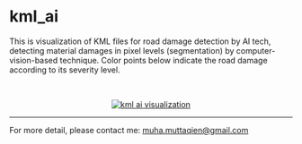 # kml_ai
This is visualization of KML files for road damage detection by AI tech, detecting material damages in pixel levels (segmentation) by computer-vision-based technique. Color points below indicate the road damage according to its severity level.

<br>

<p align="center">
  <a href="https://muhamuttaqien.github.io/kml_ai/display_kml.html" target="_blank">
    <img src="https://muhamuttaqien.github.io/kml_ai/maps.png" alt="kml ai visualization">
  </a>
</p>

<hr>

For more detail, please contact me: muha.muttaqien@gmail.com

